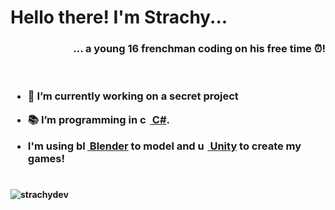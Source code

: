 <h1 align="left">Hello there! I'm <strong>Strachy...</h1>

<h3 align="right">... a young 16 frenchman coding on his free time ⏰!</h3>

<br>

<h3>

- 💼 I’m currently working on a secret project

- 📚 I’m programming in <a href="https://docs.microsoft.com/en-us/dotnet/csharp/" target="_blank" rel="noreferrer"> <img src="https://cdn.worldvectorlogo.com/logos/c--4.svg" alt="csharp" width="16" height="16"/>&nbsp;C#</a>.

- I'm using <a href="https://www.blender.org/" target="_blank" rel="noreferrer"> <img src="https://upload.wikimedia.org/wikipedia/commons/thumb/0/0c/Blender_logo_no_text.svg/1251px-Blender_logo_no_text.svg.png" alt="blender" width="18" height="16"/>&nbsp;Blender</a> to model and <a href="https://unity.com/" target="_blank" rel="noreferrer"> <img src="https://preview.redd.it/tu3gt6ysfxq71.png?auto=webp&s=10ab55d9dc09e7ed6ea59bd5916800a5272d5969" alt="unity" width="16" height="16"/>&nbsp;Unity</a> to create my games!

</h3>

#

<p><img align="center" src="https://github-readme-stats.vercel.app/api/top-langs?username=strachy&show_icons=true&locale=en&layout=compact" alt="strachydev" /></p>
